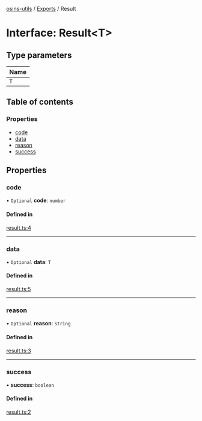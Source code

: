 [osins-utils](../README.md) / [Exports](../modules.md) / Result

# Interface: Result<T\>

## Type parameters

| Name |
| :------ |
| `T` |

## Table of contents

### Properties

- [code](Result.md#code)
- [data](Result.md#data)
- [reason](Result.md#reason)
- [success](Result.md#success)

## Properties

### code

• `Optional` **code**: `number`

#### Defined in

[result.ts:4](https://github.com/osins/osins-utils/blob/b1b8065/src/result.ts#L4)

___

### data

• `Optional` **data**: `T`

#### Defined in

[result.ts:5](https://github.com/osins/osins-utils/blob/b1b8065/src/result.ts#L5)

___

### reason

• `Optional` **reason**: `string`

#### Defined in

[result.ts:3](https://github.com/osins/osins-utils/blob/b1b8065/src/result.ts#L3)

___

### success

• **success**: `boolean`

#### Defined in

[result.ts:2](https://github.com/osins/osins-utils/blob/b1b8065/src/result.ts#L2)
